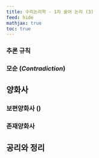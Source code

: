 ```yaml
---
title: 수리논리학 - 1차 술어 논리 (3)
feed: hide
mathjax: true
toc: true
---
```


### 추론 규칙


### 모순 (_Contradiction_)


## 양화사

### 보편양화사 ()


### 존재양화사



## 공리와 정리
